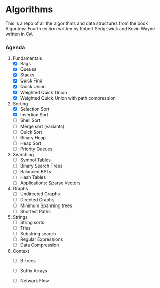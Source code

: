 # Algorithms

This is a repo of all the algorithms and data structures from the book Algoritms: Fourth edition written by Robert Sedgewick and Kevin Wayne written in C#.

### Agenda

1. Fundamentals
   - [x] Bags
   - [x] Queues
   - [x] Stacks
   - [x] Quick Find
   - [x] Quick Union
   - [x] Weighted Quick Union
   - [x] Weighted Quick Union with path compression
2. Sorting
   - [x] Selection Sort
   - [x] Insertion Sort
   - [ ] Shell Sort
   - [ ] Merge sort (variants)
   - [ ] Quick Sort
   - [ ] Binary Heap
   - [ ] Heap Sort
   - [ ] Priority Queues
3. Searching
   - [ ] Symbol Tables
   - [ ] Binary Search Trees
   - [ ] Balanced BSTs
   - [ ] Hash Tables
   - [ ] Applications: Sparse Vectors
4. Graphs
   - [ ] Undirected Graphs
   - [ ] Directed Graphs
   - [ ] Minimum Spanning trees
   - [ ] Shortest Paths
5. Strings
   - [ ] String sorts
   - [ ] Tries
   - [ ] Substring search
   - [ ] Regular Expressions
   - [ ] Data Compression
6. Context
   - [ ] B-trees
   - [ ] Suffix Arrays
   - [ ] Network Flow
   
